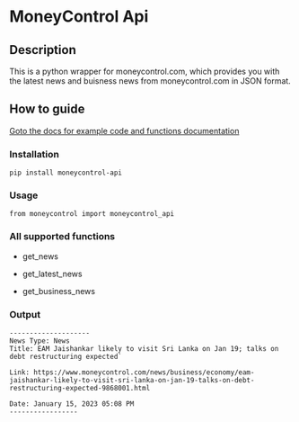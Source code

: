 
# MoneyControl Api

## Description

This is a python wrapper for moneycontrol.com, which provides you with the latest news and buisness news from moneycontrol.com in JSON format.

## How to guide

[Goto the docs for example code and functions documentation](https://github.com/ArabianCoconut/Moneycontrol_api/tree/main/Docs)

### Installation

`pip install moneycontrol-api`

### Usage

`from moneycontrol import moneycontrol_api`

### All supported functions

* get_news

* get_latest_news

* get_business_news

### Output

``` text
--------------------
News Type: News
Title: EAM Jaishankar likely to visit Sri Lanka on Jan 19; talks on debt restructuring expected`

Link: https://www.moneycontrol.com/news/business/economy/eam-jaishankar-likely-to-visit-sri-lanka-on-jan-19-talks-on-debt-restructuring-expected-9868001.html 

Date: January 15, 2023 05:08 PM
-----------------
```
